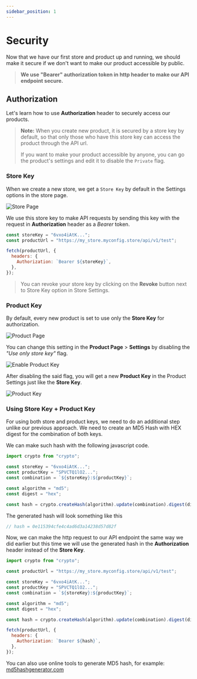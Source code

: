 ```yaml
---
sidebar_position: 1
---
```


# Security

Now that we have our first store and product up and running, we should make it secure if we don't want to make our product accessible by public.

> **We use "Bearer" authorization token in http header to make our API endpoint secure.**

## Authorization

Let's learn how to use **Authorization** header to securely access our products.

> **Note:** When you create new product, it is secured by a store key by default, so that only those who have this store key can access the product through the API url.
>
> If you want to make your product accessible by anyone, you can go the product's settings and edit it to disable the `Private` flag.

### Store Key

When we create a new store, we get a `Store Key` by default in the Settings options in the store page.

![Store Page](/img/tutorial/store-page.png)

We use this store key to make API requests by sending this key with the request in **Authorization** header as a _Bearer_ token.

```javascript
const storeKey = "6vxo4iAtK...";
const productUrl = "https://my_store.myconfig.store/api/v1/test";

fetch(productUrl, {
  headers: {
    Authorization: `Bearer ${storeKey}`,
  },
});
```

> You can revoke your store key by clicking on the **Revoke** button next to Store Key option in Store Settings.

### Product Key

By default, every new product is set to use only the **Store Key** for authorization.

![Product Page](/img/tutorial/product-page.png)

You can change this setting in the **Product Page** > **Settings** by disabling the _"Use only store key"_ flag.

![Enable Product Key](/img/tutorial/enable-product-key.png)

After disabling the said flag, you will get a new **Product Key** in the Product Settings just like the **Store Key**.

![Product Key](/img/tutorial/product-key.png)

### Using Store Key + Product Key

For using both store and product keys, we need to do an additional step unlike our previous approach. We need to create an MD5 Hash with HEX digest for the combination of both keys.

We can make such hash with the following javascript code.

```javascript
import crypto from "crypto";

const storeKey = "6vxo4iAtK...";
const productKey = "SPVCTQ1lO2...";
const combination = `${storeKey}:${productKey}`;

const algorithm = "md5";
const digest = "hex";

const hash = crypto.createHash(algorithm).update(combination).digest(digest);
```

The generated hash will look something like this

```javascript
// hash = 0e115394cfe4c4ad6d3a14238d57d82f
```

Now, we can make the http request to our API endpoint the same way we did earlier but this time we will use the generated hash in the **Authorization** header instead of the **Store Key**.

```javascript
import crypto from "crypto";

const productUrl = "https://my_store.myconfig.store/api/v1/test";

const storeKey = "6vxo4iAtK...";
const productKey = "SPVCTQ1lO2...";
const combination = `${storeKey}:${productKey}`;

const algorithm = "md5";
const digest = "hex";

const hash = crypto.createHash(algorithm).update(combination).digest(digest);

fetch(productUrl, {
  headers: {
    Authorization: `Bearer ${hash}`,
  },
});
```

You can also use online tools to generate MD5 hash, for example: [md5hashgenerator.com](https://www.md5hashgenerator.com/)
